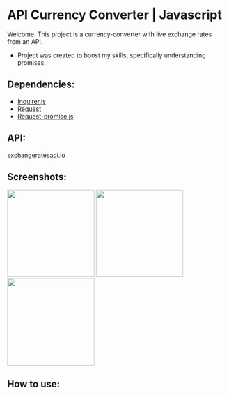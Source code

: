 # API Currency Converter | Javascript

Welcome. This project is a currency-converter with live exchange rates from an API.
  * Project was created to boost my skills, specifically understanding promises.

## Dependencies:

  * [Inquirer.js](https://github.com/SBoudrias/Inquirer.js/)
  * [Request](https://github.com/request/request)
  * [Request-promise.js](https://www.npmjs.com/package/request-promise)

## API:
[exchangeratesapi.io](https://exchangeratesapi.io/)

## Screenshots:

<p float="left">
  <img src="https://gyazo.com/1ce4fd22c9c56c79429784fc51257f84" width="200" />
  <img src="https://gyazo.com/fa8af0a80c6fec249e4d5e9b145ff95e" width="200" />
  <img src="https://gyazo.com/8d36502a94f18ba4d8b115e5dfb95360" width="200" />
</p>

## How to use:

